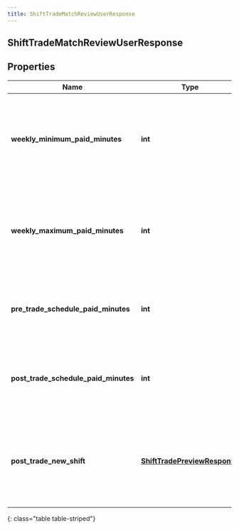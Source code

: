 ```yaml
---
title: ShiftTradeMatchReviewUserResponse
---
```

## ShiftTradeMatchReviewUserResponse

## Properties

|Name | Type | Description | Notes|
|------------ | ------------- | ------------- | -------------|
| **weekly_minimum_paid_minutes** | **int** | The minimum weekly paid minutes for this user per the work plan tied to the agent schedule | [optional] |
| **weekly_maximum_paid_minutes** | **int** | The maximum weekly paid minutes for this user per the work plan tied to the agent schedule | [optional] |
| **pre_trade_schedule_paid_minutes** | **int** | The paid minutes on the week schedule for this user prior to the shift trade | [optional] |
| **post_trade_schedule_paid_minutes** | **int** | The paid minutes on the week schedule for this user if the shift trade is approved | [optional] |
| **post_trade_new_shift** | [**ShiftTradePreviewResponse**](ShiftTradePreviewResponse.html) | Preview of what the shift will look like for the opposite side of this trade after the match is approved | [optional] |
{: class="table table-striped"}


